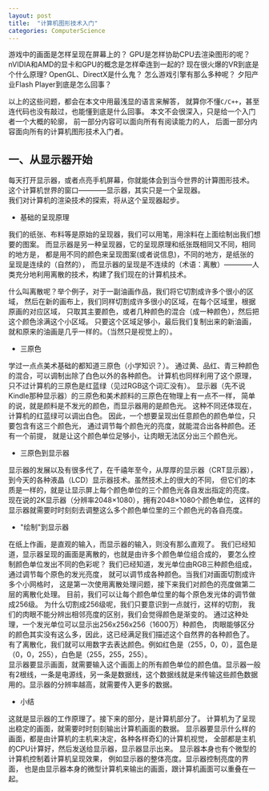 ```yaml
---
layout: post
title:  "计算机图形技术入门"
categories: ComputerScience
---
```


游戏中的画面是怎样呈现在屏幕上的？
GPU是怎样协助CPU去渲染图形的呢？
nVIDIA和AMD的显卡和GPU的概念是怎样牵连到一起的? 
现在很火爆的VR到底是个什么原理?
OpenGL、DirectX是什么鬼？
怎么游戏引擎有那么多种呢？
夕阳产业Flash Player到底是怎么回事？

以上的这些问题，都会在本文中用最浅显的语言来解答，
就算你不懂`C/C++`，甚至连代码也没有敲过，也能懂到底是什么回事。
本文不会很深入，只是给一个入门者一个大概的轮廓，
前一部分内容可以面向所有有阅读能力的人，
后面一部分内容面向所有的计算机图形技术入门者。

## 一、从显示器开始

每天打开显示器，或者点亮手机屏幕，你就能体会到当今世界的计算图形技术。
这个计算机世界的窗口————显示器，其实只是一个呈现器。  
我们对计算机的渲染技术的探索，将从这个呈现器起步。

* 基础的呈现原理

我们的纸张、布料等是原始的呈现器，我们可以用笔，用涂料在上面绘制出我们想要的图案。
而显示器是另一种呈现器，它的呈现原理和纸张既相同又不同，相同的地方是，
都是用不同的颜色来呈现图案(或者说信息)，不同的地方，是纸张的呈现是连续的（自然的），
而显示器的呈现是不连续的（术语：离散）————人类充分地利用离散的技术，构建了我们现在的计算机技术。

什么叫离散呢？举个例子，对于一副油画作品，我们将它切割成许多个很小的区域，
然后在新的画布上，我们同样切割成许多很小的区域，在每个区域里，根据原画的对应区域，
只取其主要颜色，或者几种颜色的混合（成一种颜色），然后把这个颜色涂满这个小区域。
只要这个区域足够小，最后我们复制出来的新油画，就和原来的油画是几乎一样的。（当然只是视觉上的）。

* 三原色

学过一点点美术基础的都知道三原色（小学知识？）。
通过黄、品红、青三种颜色的混合，可以调制出除了白色以外的各种颜色。
计算机也同样利用了这个原理，只不过计算机的三原色是红蓝绿（见过RGB这个词汇没有）。
显示器（先不说Kindle那种显示器）的三原色和美术颜料的三原色在物理上有一点不一样，
简单的说，就是颜料是不发光的颜色，而显示器用的是颜色光。
这种不同还体现在，计算机的红蓝绿可以调出白色。
因此，一个想要呈现出任意颜色的颜色单位，只要包含有这三个颜色光，
通过调节每个颜色光的亮度，就能混合出各种颜色。还有一个前提，
就是让这个颜色单位足够小，让肉眼无法区分出三个颜色光。
 
* 三原色到显示器

显示器的发展以及有很多代了，在千禧年至今，从厚厚的显示器（CRT显示器），
到今天的各种液晶（LCD）显示器技术。虽然技术上的很大的不同，
但它们的本质是一样的，就是让显示屏上每个颜色单位的三个颜色光各自发出指定的亮度。
现在说的2K显示器（分辨率2048×1080），拥有2048×1080个颜色单位，
这样的显示器就需要时时刻刻去调整这么多个颜色单位里的三个颜色光的各自亮度。

* "绘制"到显示器

在纸上作画，是直观的输入，而显示器的输入，则没有那么直观了。
我们已经知道，显示器呈现的画面是离散的，也就是由许多个颜色单位组合成的，
要怎么控制颜色单位发出不同的色彩呢？
我们已经知道，发光单位由RGB三种颜色组成，通过调节每个原色的发光亮度，
就可以调节成各种颜色。当我们对画面切割成许多个小网格时，
这是第一次使用离散处理问题，接下来我们对颜色的亮度做第二层的离散化处理。
目前，我们可以让每个颜色单位里的每个原色发光体的调节做成256级。
为什么切割成256级呢，我们只要意识到一点就行，这样的切割，
我们的肉眼不能分辨出相邻亮度的区别，我们会觉得颜色是渐变的。
通过这种处理，一个发光单位可以显示出256x256x256（1600万）种颜色，
肉眼能够区分的颜色其实没有这么多，因此，这已经满足我们描述这个自然界的各种颜色了。  
有了离散化，我们就可以用数字去表达颜色。例如红色是（255，0，0），蓝色是（0，0，255），白色是（255，255，255）。  
显示器要显示画面，就需要输入这个画面上的所有颜色单位的颜色值。显示器一般有2根线，一条是电源线，另一条是数据线，这个数据线就是来传输这些颜色数据用的。显示器的分辨率越高，就需要传入更多的数据。

* 小结

这就是显示器的工作原理了。接下来的部分，是计算机部分了。
计算机为了呈现出稳定的画面，就需要时时刻刻输出计算机画面的数据。
显示器要显示什么样的画面，都是由计算机的主机来决定，各种各样奇幻的计算机视觉，
全部都是主机的CPU计算好，然后发送给显示器，显示器显示出来。
显示器本身也有个微型的计算机控制着计算机呈现效果，
例如显示器的整体亮度。显示器控制亮度的界面，
也是由显示器本身的微型计算机来输出的画面，跟计算机画面可以重叠在一起。
